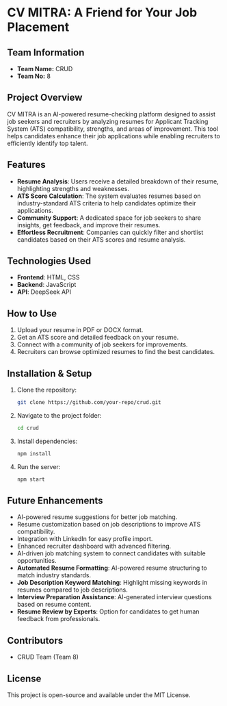 # CV MITRA: A Friend for Your Job Placement

## Team Information
- **Team Name:** CRUD  
- **Team No:** 8  

## Project Overview
CV MITRA is an AI-powered resume-checking platform designed to assist job seekers and recruiters by analyzing resumes for Applicant Tracking System (ATS) compatibility, strengths, and areas of improvement. This tool helps candidates enhance their job applications while enabling recruiters to efficiently identify top talent.

## Features
- **Resume Analysis**: Users receive a detailed breakdown of their resume, highlighting strengths and weaknesses.
- **ATS Score Calculation**: The system evaluates resumes based on industry-standard ATS criteria to help candidates optimize their applications.
- **Community Support**: A dedicated space for job seekers to share insights, get feedback, and improve their resumes.
- **Effortless Recruitment**: Companies can quickly filter and shortlist candidates based on their ATS scores and resume analysis.

## Technologies Used
- **Frontend**: HTML, CSS
- **Backend**: JavaScript
- **API**: DeepSeek API

## How to Use
1. Upload your resume in PDF or DOCX format.
2. Get an ATS score and detailed feedback on your resume.
3. Connect with a community of job seekers for improvements.
4. Recruiters can browse optimized resumes to find the best candidates.

## Installation & Setup
1. Clone the repository:
   ```bash
   git clone https://github.com/your-repo/crud.git
   ```
2. Navigate to the project folder:
   ```bash
   cd crud
   ```
3. Install dependencies:
   ```bash
   npm install
   ```
4. Run the server:
   ```bash
   npm start
   ```

## Future Enhancements
- AI-powered resume suggestions for better job matching.
- Resume customization based on job descriptions to improve ATS compatibility.
- Integration with LinkedIn for easy profile import.
- Enhanced recruiter dashboard with advanced filtering.
- AI-driven job matching system to connect candidates with suitable opportunities.
- **Automated Resume Formatting**: AI-powered resume structuring to match industry standards.
- **Job Description Keyword Matching**: Highlight missing keywords in resumes compared to job descriptions.
- **Interview Preparation Assistance**: AI-generated interview questions based on resume content.
- **Resume Review by Experts**: Option for candidates to get human feedback from professionals.

## Contributors
- CRUD Team (Team 8)

## License
This project is open-source and available under the MIT License.
